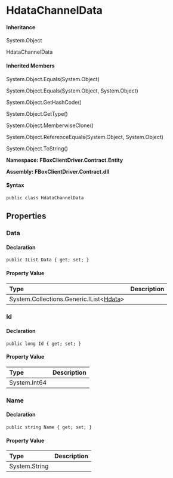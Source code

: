 # HdataChannelData

#### Inheritance

System.Object

HdataChannelData

#### Inherited Members

System.Object.Equals\(System.Object\)

System.Object.Equals\(System.Object, System.Object\)

System.Object.GetHashCode\(\)

System.Object.GetType\(\)

System.Object.MemberwiseClone\(\)

System.Object.ReferenceEquals\(System.Object, System.Object\)

System.Object.ToString\(\)

**Namespace: FBoxClientDriver.Contract.Entity**

**Assembly: FBoxClientDriver.Contract.dll**

#### Syntax <a id="FBoxClientDriver_Contract_Entity_HdataChannelData_syntax"></a>

```text
public class HdataChannelData
```

## Properties <a id="properties"></a>

### Data <a id="FBoxClientDriver_Contract_Entity_HdataChannelData_Data"></a>

#### Declaration

```text
public IList Data { get; set; }
```

#### Property Value

| Type | Description |
| :--- | :--- |
| System.Collections.Generic.IList&lt;[Hdata](https://docs.flexem.net/fbox/zh-cn/sdk/FBoxClientDriver.Contract.Entity.Hdata.html)&gt; |  |

### Id <a id="FBoxClientDriver_Contract_Entity_HdataChannelData_Id"></a>

#### Declaration

```text
public long Id { get; set; }
```

#### Property Value

| Type | Description |
| :--- | :--- |
| System.Int64 |  |

### Name <a id="FBoxClientDriver_Contract_Entity_HdataChannelData_Name"></a>

#### Declaration

```text
public string Name { get; set; }
```

#### Property Value

| Type | Description |
| :--- | :--- |
| System.String |  |

